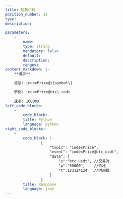 ```yaml
---
title: 指数价格
position_number: 14
type:
description: 

parameters:
    -
        name:
        type: string
        mandatory: false
        default:
        description:
        ranges:
content_markdown: |-
    **请求**

    语法: indexPrice@\{symbol\}

    示例: indexPrice@btc\_usdt
    
    速率: 1000ms
left_code_blocks:
    -
        code_block:
        title: Python
        language: python
right_code_blocks:
    -
        code_block: |-
                {
                    "topic": "indexPrice", 
                    "event": "indexPrice@btc_usdt", 
                    "data": {
                        "s":"btc_usdt", //交易对
                        "p":"50000",    //价格
                        "t":123124124   //时间戳
                    }
                }
        title: Response
        language: json
---
```

